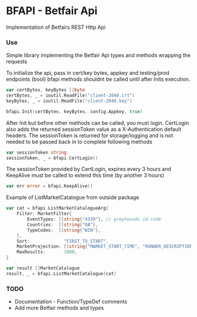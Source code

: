# BFAPI - Betfair Api

Implementation of Betfairs REST Http Api

### Use

Simple library implementing the Betfair Api types and methods wrapping the requests


To initialize the api, pass in cert/key bytes, appkey and testing/prod endpoints (bool)
bfapi methods shouldnt be called until after Inits execution.
```go
var certBytes, keyBytes []byte
certBytes, _ = ioutil.ReadFile("client-2048.crt")
keyBytes, _ = ioutil.ReadFile("client-2048.key")

bfapi.Init(certBytes, keyBytes, config.Appkey, true)
```

After Init but before other methods can be called, you must login. CertLogin also adds the returned sessionToken value as a X-Authentication default headers. The sessionToken is returned for storage/logging and is not needed to be passed back in to complete following methods
```go
var sessionToken string
sessionToken, _ = bfapi.CertLogin()
```

The sessionToken provided by CertLogin, expires every 3 hours and KeepAlive must be called to extend this time (by another 3 hours)
```go
var err error = bfapi.KeepAlive()
```


Example of ListMarketCatalogue from outside package
```go
var cat = bfapi.ListMarketCatalogueArg{
    Filter: MarketFilter{
        EventTypes: []string{"4339"}, // greyhounds id code
        Countries:  []string{"GB"},
        TypeCodes:  []string{"WIN"},
    },
    Sort:             "FIRST_TO_START",
    MarketProjection: []string{"MARKET_START_TIME", "RUNNER_DESCRIPTION", "EVENT"},
    MaxResults:       1000,
}

var result []MarketCatalogue
result, _ = bfapi.ListMarketCatalogue(cat)
```

### TODO

* Documentation - Function/TypeDef comments
* Add more Betfair methods and types
